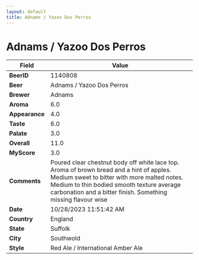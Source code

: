 ```yaml
---
layout: default
title: Adnams / Yazoo Dos Perros
---
```


# Adnams / Yazoo Dos Perros

| Field         | Value     |
|---------------|-----------|
| **BeerID** | 1140808 |
| **Beer** | Adnams / Yazoo Dos Perros |
| **Brewer** | Adnams |
| **Aroma** | 6.0 |
| **Appearance** | 4.0 |
| **Taste** | 6.0 |
| **Palate** | 3.0 |
| **Overall** | 11.0 |
| **MyScore** | 3.0 |
| **Comments** | Poured clear chestnut body off white lace top. Aroma of brown bread and a hint of apples. Medium sweet to bitter with more malted notes. Medium to thin bodied smooth texture average carbonation and a bitter finish. Something missing flavour wise  |
| **Date** | 10/28/2023 11:51:42 AM |
| **Country** | England |
| **State** | Suffolk |
| **City** | Southwold |
| **Style** | Red Ale / International Amber Ale |
